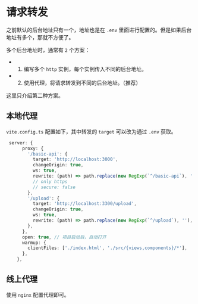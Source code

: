 # 请求转发

之前默认的后台地址只有一个，地址也是在 `.env` 里面进行配置的。但是如果后台地址有多个，那就不方便了。

多个后台地址时，通常有 `2` 个方案：

- 1. 编写多个 `http` 实例，每个实例传入不同的后台地址。
- 2. 使用代理，将请求转发到不同的后台地址。（推荐）

这里只介绍第二种方案。

## 本地代理

`vite.config.ts` 配置如下，其中转发的 `target` 可以改为通过 `.env` 获取。

```ts
 server: {
      proxy: {
        '/basic-api': {
          target: 'http://localhost:3000',
          changeOrigin: true,
          ws: true,
          rewrite: (path) => path.replace(new RegExp(`^/basic-api`), ''),
          // only https
          // secure: false
        },
        '/upload': {
          target: 'http://localhost:3300/upload',
          changeOrigin: true,
          ws: true,
          rewrite: (path) => path.replace(new RegExp(`^/upload`), ''),
        },
      },
      open: true, // 项目启动后，自动打开
      warmup: {
        clientFiles: ['./index.html', './src/{views,components}/*'],
      },
    },
```

## 线上代理

使用 `nginx` 配置代理即可。
